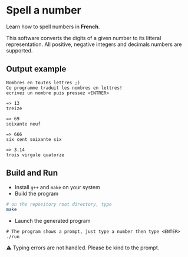 # Spell a number
Learn how to spell numbers in **French**.

This software converts the digits of a given number to its litteral representation.
All positive, negative integers and decimals numbers are supported. 

## Output example
```
Nombres en toutes lettres ;)
Ce programme traduit les nombres en lettres!
ecrivez un nombre puis pressez <ENTRER>

=> 13
treize 

=> 69
soixante neuf 

=> 666
six cent soixante six 

=> 3.14
trois virgule quatorze 

```

## Build and Run
* Install `g++` and `make` on your system
* Build the program
```bash
# on the repository root directory, type
make
```
* Launch the generated program
```
# The program shows a prompt, just type a number then type <ENTER>
./run
```

⚠ Typing errors are not handled. Please be kind to the prompt.
